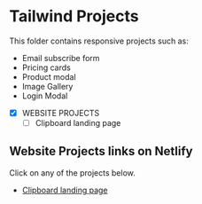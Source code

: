 # Tailwind Projects

This folder contains responsive projects such as:

- Email subscribe form
- Pricing cards
- Product modal
- Image Gallery
- Login Modal

- [x] WEBSITE PROJECTS
  - [ ] Clipboard landing page

## Website Projects links on Netlify

Click on any of the projects below.

- [Clipboard landing page](https://golden-clipboard.netlify.app/)
